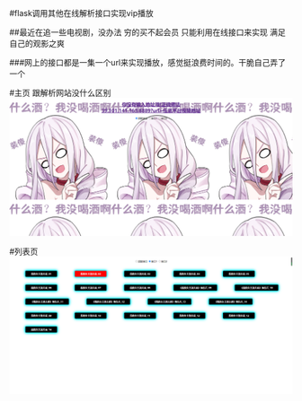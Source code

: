 #flask调用其他在线解析接口实现vip播放

##最近在追一些电视剧，没办法 穷的买不起会员 只能利用在线接口来实现 满足自己的观影之爽

###网上的接口都是一集一个url来实现播放，感觉挺浪费时间的。干脆自己弄了一个


#主页 跟解析网站没什么区别
![avatar](./imga/主页.png)


#列表页
![avatar](./imga/列表页.png)
